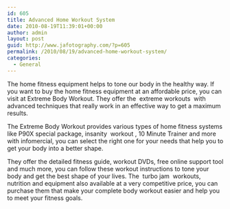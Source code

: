 ```yaml
---
id: 605
title: Advanced Home Workout System
date: 2010-08-19T11:39:01+00:00
author: admin
layout: post
guid: http://www.jafotography.com/?p=605
permalink: /2010/08/19/advanced-home-workout-system/
categories:
  - General
---
```

The home fitness equipment helps to tone our body in the healthy way. If you want to buy the home fitness equipment at an affordable price, you can visit at Extreme Body Workout. They offer the &nbsp;extreme workouts&nbsp; with advanced techniques that really work in an effective way to get a maximum results.

The Extreme Body Workout provides various types of home fitness systems like P90X special package, insanity &nbsp;workout&nbsp;, 10 Minute Trainer and more with infomercial, you can select the right one for your needs that help you to get your body into a better shape.

They offer the detailed fitness guide, workout DVDs, free online support tool and much more, you can follow these workout instructions to tone your body and get the best shape of your lives. The &nbsp;turbo jam&nbsp; workouts, nutrition and equipment also available at a very competitive price, you can purchase them that make your complete body workout easier and help you to meet your fitness goals.